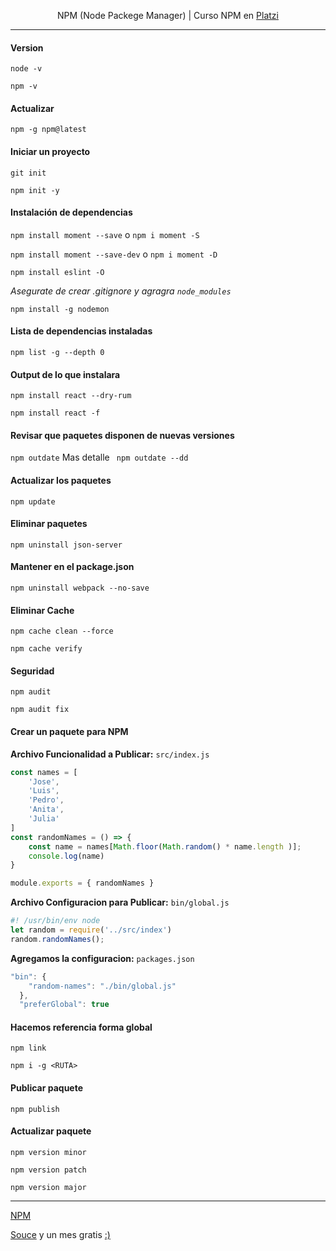 
<p align="center"> NPM (Node Packege Manager) | Curso NPM en <a href="https://platzi.com/r/fernandofh/" target="_blank"> Platzi</a></p>

-------

#### Version 
``node -v ``

``npm -v ``

#### Actualizar 
``npm -g npm@latest``

#### Iniciar un proyecto
``git init ``

``npm init -y ``

#### Instalación de dependencias
``npm install moment --save`` o ``npm i moment -S``

``npm install moment --save-dev`` o ``npm i moment -D``

``npm install eslint -O``

*Asegurate de crear .gitignore y agragra ``node_modules``*

``npm install -g nodemon``

#### Lista de dependencias instaladas 
``npm list -g --depth 0 `` 

#### Output de lo que instalara
``npm install react --dry-rum``

``npm install react -f``

#### Revisar que paquetes disponen de nuevas versiones
``npm outdate`` Mas detalle `` npm outdate --dd`` 

#### Actualizar los paquetes 
``npm update``

#### Eliminar paquetes
``npm uninstall json-server``

#### Mantener en el package.json
``npm uninstall webpack --no-save``

#### Eliminar Cache 
``npm cache clean --force ``

``npm cache verify ``

#### Seguridad
``npm audit``

``npm audit fix``

#### Crear un paquete para NPM
**Archivo Funcionalidad a Publicar:** ``src/index.js``

```javascript
const names = [
    'Jose',
    'Luis',
    'Pedro',
    'Anita',
    'Julia'
]
const randomNames = () => {
    const name = names[Math.floor(Math.random() * name.length )];
    console.log(name)
}

module.exports = { randomNames }
```

**Archivo Configuracion para Publicar:** ``bin/global.js``
```javascript
#! /usr/bin/env node
let random = require('../src/index')
random.randomNames();
```

**Agregamos la configuracion:** ``packages.json``
```javascript
"bin": {
    "random-names": "./bin/global.js"
  },
  "preferGlobal": true
```

#### Hacemos referencia forma global
``npm link``

``npm i -g <RUTA>``

#### Publicar paquete
`` npm publish ``

#### Actualizar paquete
``npm version minor``

``npm version patch``

``npm version major``

-------
[NPM](https://www.npmjs.com)

[Souce](https://platzi.com/clases/npm/) y un mes gratis [:)](https://platzi.com/r/fernandofh/)
